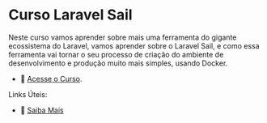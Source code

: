 # Curso Laravel Sail

Neste curso vamos aprender sobre mais uma ferramenta do gigante ecossistema do Laravel, vamos aprender sobre o Laravel Sail, e como essa ferramenta vai tornar o seu processo de criação do ambiente de desenvolvimento e produção muito mais simples, usando Docker.

- :movie_camera: [Acesse o Curso](https://academy.especializati.com.br/curso/laravel-sail).


Links Úteis:

- :tada: [Saiba Mais](https://linktr.ee/especializati)
